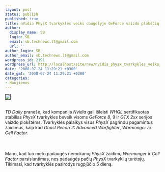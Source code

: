 ```yaml
---
layout: post
status: publish
published: true
title: nVidia PhysX tvarkyklės veiks daugelyje GeForce vaizdo plokščių
author:
  display_name: SB
  login: SB
  email: sb.technews.lt@gmail.com
  url: ''
author_login: SB
author_email: sb.technews.lt@gmail.com
wordpress_id: 2191
wordpress_url: http://localhost/site/new/nvidia_physx_tvarkykles_veiks_daugelyje_geforce_vaizdo_ploksciu/
date: '2008-07-24 11:29:21 +0300'
date_gmt: '2008-07-24 11:29:21 +0300'
categories:
- Naujienos
---
```

<div class="imgright"><img src="http://tbn0.google.com/images?q=tbn:fBXEWQ9E8W9HZM:http://www.custompc.co.uk/images/front_picture_library_UK/dir_168/it_photo_84093_28.jpg" border="1"></div>
<p><br><i>TD Daily</i> pranešė, kad kompanija <i>Nvidia</i> gali išleisti <i>WHQL</i> sertifikuotas stabilias <i>PhysX</i> tvarkykles beveik visoms <i>GeForce 8</i>, 9 ir <i>GTX 2xx</i> serijos vaizdo plokštėms. Tvarkyklės palaikys visus <i>PhysX</i> pagrindu pagamintus žaidimus, kaip kad <i>Ghost Recon 2: Advanced Warfighter</i>, <i>Warmonger</i> ar <i>Cell Factor</i>.<br />
<br><br />
<br>Mano, kad tuo metu padaugės nemokamų <i>PhysX</i> žaidimų <i>Warmonger</i> ir <i>Cell Factor</i> parsisiuntimas, nes padaugės pačių <i>PhysX</i> tvarkyklių turėtojų. Tikimasi, kad tvarkyklės pasirodys rugpjūčio 5 dieną.<br />
<br><br />
<br><br />
<br></p>
